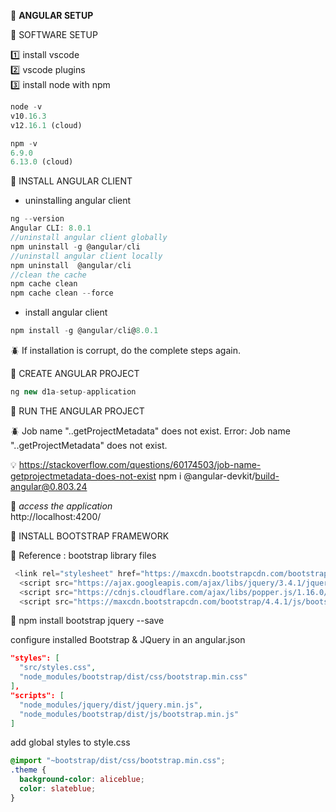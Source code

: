 :beginner: **ANGULAR SETUP**

:scroll: SOFTWARE SETUP

:one: install vscode  
:two: vscode plugins  
:three: install node with npm

```js
node -v
v10.16.3
v12.16.1 (cloud)

npm -v
6.9.0
6.13.0 (cloud)
```

:scroll: INSTALL ANGULAR CLIENT

- uninstalling angular client

```js
ng --version
Angular CLI: 8.0.1
//uninstall angular client globally
npm uninstall -g @angular/cli
//uninstall angular client locally
npm uninstall  @angular/cli
//clean the cache
npm cache clean
npm cache clean --force
```

- install angular client

```js
npm install -g @angular/cli@8.0.1
```

:beetle: If installation is corrupt, do the complete steps again.

:scroll: CREATE ANGULAR PROJECT

```js
ng new d1a-setup-application
```

:scroll: RUN THE ANGULAR PROJECT

:beetle: Job name "..getProjectMetadata" does not exist.
Error: Job name "..getProjectMetadata" does not exist.

:bulb: https://stackoverflow.com/questions/60174503/job-name-getprojectmetadata-does-not-exist
npm i @angular-devkit/build-angular@0.803.24

:bookmark: _access the application_  
 http://localhost:4200/

:scroll: INSTALL BOOTSTRAP FRAMEWORK  

:memo: Reference : bootstrap library files
```js
 <link rel="stylesheet" href="https://maxcdn.bootstrapcdn.com/bootstrap/4.4.1/css/bootstrap.min.css">
  <script src="https://ajax.googleapis.com/ajax/libs/jquery/3.4.1/jquery.min.js"></script>
  <script src="https://cdnjs.cloudflare.com/ajax/libs/popper.js/1.16.0/umd/popper.min.js"></script>
  <script src="https://maxcdn.bootstrapcdn.com/bootstrap/4.4.1/js/bootstrap.min.js"></script>
```
:bell: npm install bootstrap jquery --save

configure installed Bootstrap & JQuery in an angular.json

```json
"styles": [
  "src/styles.css",
  "node_modules/bootstrap/dist/css/bootstrap.min.css"
],
"scripts": [
  "node_modules/jquery/dist/jquery.min.js",
  "node_modules/bootstrap/dist/js/bootstrap.min.js"
]
```
add global styles to style.css
```CSS
@import "~bootstrap/dist/css/bootstrap.min.css";
.theme {
  background-color: aliceblue;
  color: slateblue;
}
```
